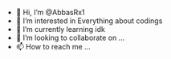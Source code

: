 - 👋 Hi, I’m @AbbasRx1
- 👀 I’m interested in Everything about codings 
- 🌱 I’m currently learning idk
- 💞️ I’m looking to collaborate on ...
- 📫 How to reach me ...

<!---
AbbasRx1/AbbasRx1 is a ✨ special ✨ repository because its `README.md` (this file) appears on your GitHub profile.
You can click the Preview link to take a look at your changes.
--->
